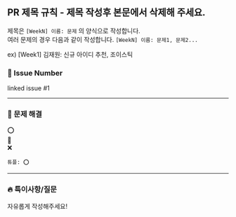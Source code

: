 ## PR 제목 규칙 - 제목 작성후 본문에서 삭제해 주세요.
제목은 `[WeekN] 이름: 문제` 의 양식으로 작성합니다.
</br>
여러 문제의 경우 다음과 같이 작성합니다. `[WeekN] 이름: 문제1, 문제2...` 

ex) [Week1] 김재원: 신규 아이디 추천, 조이스틱


### 📒 Issue Number
linked issue #1

---

### 💎 문제 해결
⭕️ 
</br>
🔺 
</br>
❌ 

```
튜플: ⭕️
```

---

### 🔥 특이사항/질문

자유롭게 작성해주세요!
